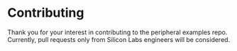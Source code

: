 # Contributing #

Thank you for your interest in contributing to the peripheral examples repo. Currently, pull requests only from Silicon Labs engineers will be considered.